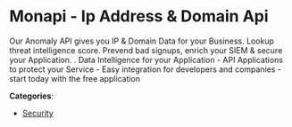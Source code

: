 # Monapi - Ip Address & Domain Api


Our Anomaly API gives you IP & Domain Data for your Business.  Lookup threat intelligence score.  Prevend bad signups, enrich your SIEM & secure your Application. . Data Intelligence for your Application - API Applications to protect your Service - Easy integration for developers and companies - start today with the free application



**Categories**:
- [Security](https://github.com/apis-list/apis-list#security)




